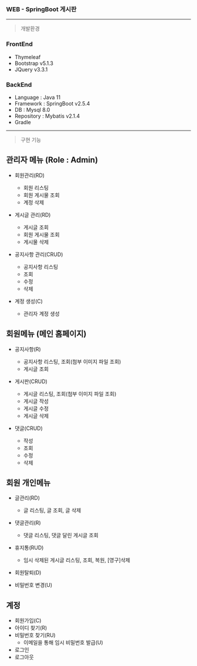 ### WEB - SpringBoot 게시판 
---
> 개발환경
### FrontEnd
- Thymeleaf
- Bootstrap v5.1.3
- JQuery v3.3.1

### BackEnd
- Language : Java 11
- Framework : SpringBoot v2.5.4
- DB : Mysql 8.0
- Repository : Mybatis v2.1.4
- Gradle
---
> 구현 기능
## 관리자 메뉴 (Role : Admin)
- 회원관리(RD) 
  - 회원 리스팅
  - 회원 게시물 조회
  - 계정 삭제

- 게시글 관리(RD) 
  - 게시글 조회
  - 회원 게시물 조회
  - 게시물 삭제

- 공지사항 관리(CRUD)
  - 공지사항 리스팅
  - 조회
  - 수정
  - 삭제

- 계정 생성(C) 
  - 관리자 계정 생성

## 회원메뉴 (메인 홈페이지)
- 공지사항(R)
  - 공지사항 리스팅, 조회(첨부 이미지 파일 조회)
  - 게시글 조회

- 게시판(CRUD)
  - 게시글 리스팅, 조회(첨부 이미지 파일 조회)
  - 게시글 작성
  - 게시글 수정
  - 게시글 삭제

- 댓글(CRUD)
  - 작성
  - 조회
  - 수정
  - 삭제

## 회원 개인메뉴
- 글관리(RD) 
  - 글 리스팅, 글 조회, 글 삭제

- 댓글관리(R)
  - 댓글 리스팅, 댓글 달린 게시글 조회

- 휴지통(RUD) <br>
  - 임시 삭제된 게시글 리스팅, 조회, 복원, [영구]삭제

- 회원탈퇴(D)
- 비밀번호 변경(U)

## 계정
- 회원가입(C)
- 아이디 찾기(R)
- 비밀번호 찾기(RU)
  - 이메일을 통해 임시 비밀번호 발급(U)
- 로그인
- 로그아웃
 


